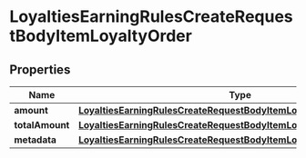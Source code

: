 

# LoyaltiesEarningRulesCreateRequestBodyItemLoyaltyOrder


## Properties

| Name | Type | Description |
|------------ | ------------- | ------------- |
|**amount** | [**LoyaltiesEarningRulesCreateRequestBodyItemLoyaltyOrderAmount**](LoyaltiesEarningRulesCreateRequestBodyItemLoyaltyOrderAmount.md) |  |
|**totalAmount** | [**LoyaltiesEarningRulesCreateRequestBodyItemLoyaltyOrderTotalAmount**](LoyaltiesEarningRulesCreateRequestBodyItemLoyaltyOrderTotalAmount.md) |  |
|**metadata** | [**LoyaltiesEarningRulesCreateRequestBodyItemLoyaltyOrderMetadata**](LoyaltiesEarningRulesCreateRequestBodyItemLoyaltyOrderMetadata.md) |  |



